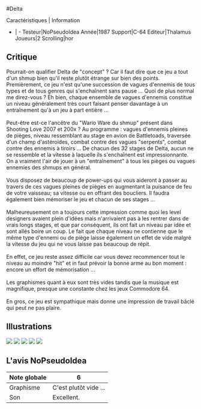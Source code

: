 #Delta

Caractéristiques | Information
- | -
Testeur|NoPseudoIdea
Année|1987
Support|C-64
Editeur|Thalamus
Joueurs|2
Scrolling|hor

## Critique
Pourrait-on qualifier Delta de "concept" ? Car il faut dire que ce jeu a tout d'un shmup bien qu'il reste plutôt étrange sur bien des points. Premièrement, ce jeu n'est qu'une succession de vagues d'ennemis de tous types et de tous genres qui s'enchaînent sans pause ... Quoi de plus normal me direz-vous ? Eh bien, chaque ensemble de vagues d'ennemis constitue un niveau généralement très court faisant penser davantage à un entraînement qu'à un jeu à part entière ...<br/><br/>Peut-être est-ce l'ancêtre du "Wario Ware du shmup" présent dans Shooting Love 2007 et 200x ? Au programme : vagues d'ennemis pleines de pièges, niveau ressemblant au stage en avion de Battletoads, traversée d'un champ d'astéroïdes, combat contre des vagues "serpents", combat contre des ennemis à tiroirs ... De chacun des 32 stages de Delta, aucun ne se ressemble et la vitesse à laquelle ils s'enchaînent est impressionnante. On a vraiment l'air de jouer à un "entraînement" à tous les pièges ou vagues ennemies des shmups en général.<br/><br/>Vous disposez de beaucoup de power-ups qui vous aideront à passer au travers de ces vagues pleines de pièges en augmentant la puisance de feu de votre vaisseau; sa vitesse ou en offrant des boucliers. Il faudra également bien mémoriser le jeu et chacun de ses stages ...<br/><br/>Malheureusement on a toujours cette impression comme quoi les level designers avaient plein d'idées mais n'arrivaient pas à les rentrer dans de vrais longs stages, et que par conséquent, ils ont fait un niveau par idée et sont allés boire un coup. Le fait que chaque niveau ne contienne que le même type d'ennemi ou de piège laisse également un effet de vide malgré la vitesse du jeu qui ne vous laisse pas beaucoup de répit.<br/><br/>En effet, ce jeu reste assez difficile car vous devez recommencer tout le niveau au moindre "hit" et in faut prévoir la bonne arme au bon moment : encore un effort de mémorisation ...<br/><br/>Les graphismes quant à eux sont très vides tandis que la musique est magnifique, presque une constante chez les jeux Commodore 64.<br/><br/>En gros, ce jeu est sympathique mais donne une impression de travail bâclé qui peut ne pas plaire.<br/>

## Illustrations
![](http://www.shmup.com/images/thumbs/img_fiche_1_1483.png)
![](http://www.shmup.com/images/thumbs/img_fiche_2_1483.png)
![](http://www.shmup.com/images/thumbs/img_fiche_3_1483.png)
![](http://www.shmup.com/images/thumbs/img_fiche_4_1483.png)
![](http://www.shmup.com/images/thumbs/img_fiche_5_1483.png)

## L'avis NoPseudoIdea
Note globale|6
-|-
Graphisme|C'est plutôt vide ...
Son|Excellent.
